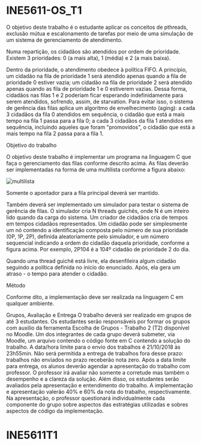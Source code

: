 # INE5611-OS_T1

O objetivo deste trabalho é o estudante aplicar os conceitos de pthreads, exclusão mútua e escalonamento de tarefas por meio de uma simulação de um sistema de gerenciamento de atendimento.

Numa repartição, os cidadãos são atendidos por ordem de prioridade. Existem 3 prioridades: 0 (a mais alta), 1 (média) e 2 (a mais baixa).

Dentro da prioridade, o atendimento obedece à política FIFO. A princípio, um cidadão na fila de prioridade 1 será atendido apenas quando a fila de prioridade 0 estiver vazia; um cidadão na fila de prioridade 2 será atendido apenas quando as fila de prioridade 1 e 0 estiverem vazias. Dessa forma, cidadãos nas filas 1 e 2 poderiam ficar esperando indefinidamente para serem atendidos, sofrendo, assim, de starvation. Para evitar isso, o sistema de gerência das filas aplica um algoritmo de envelhecimento (aging): a cada 3 cidadãos da fila 0 atendidos em sequência, o cidadão que está a mais tempo na fila 1 passa para a fila 0; a cada 3 cidadãos da fila 1 atendidos em sequência, incluindo aqueles que foram "promovidos", o cidadão que está a mais tempo na fila 2 passa para a fila 1. 

Objetivo do trabalho

O objetivo deste trabalho é implementar um programa na linguagem C que faça o gerenciamento das filas conforme descrito acima. As filas deverão ser implementadas na forma de uma multilista conforme a figura abaixo:



![multilista](https://preview.ibb.co/dmzcDe/5e65cd18_5af7_4967_b119_436f44f222c2.jpg)



Somente o apontador para a fila principal deverá ser mantido. 

Também deverá ser implementado um simulador para testar o sistema de gerência de filas.  O simulador cria N threads guichês, onde N é um inteiro lido quando da carga do sistema. Um criador de cidadãos cria de tempos em tempos cidadãos representados. Um cidadão pode ser simplesmente um nó contendo a identificação composta pelo número de sua prioridade (0P, 1P, 2P), definida aleatoriamente pelo simulador, e um número sequencial indicando a ordem do cidadão daquela prioridade, conforme a figura acima. Por exemplo, 2P104 é a 104º cidadão de prioridade 2 do dia. 

Quando uma thread guichê está livre, ela desenfileira algum cidadão seguindo a política definida no início do enunciado. Após, ela gera um atraso - o tempo para atender o cidadão. 

Método

Conforme dito, a implementação deve ser realizada na linguagem C em qualquer ambiente.

Grupos, Avaliação e Entrega
O trabalho deverá ser realizado em grupos de até 3 estudantes. Os estudantes serão responsáveis por formar os grupos com auxilio da ferramenta Escolha de Grupos - Trabalho 2 (T2) disponível no Moodle. Um dos integrantes de cada grupo deverá submeter, via Moodle, um arquivo contendo o código fonte em C contendo a solução do trabalho. A data/hora limite para o envio dos trabalhos é 21/10/2018 às 23h55min. Não será permitida a entrega de trabalhos fora desse prazo: trabalhos não enviados no prazo receberão nota zero. Após a data limite para entrega, os alunos deverão agendar a apresentação do trabalho com professor. O professor irá avaliar não somente a corretude mas também o desempenho e a clareza da solução. Além disso, os estudantes serão avaliados pela apresentação e entendimento do trabalho. A implementação e apresentação valerão 40% e 60% da nota do trabalho, respectivamente. Na apresentação, o professor questionará individualmente cada componente do grupo sobre aspectos das estratégias utilizadas e sobres aspectos de código da implementação. 
# INE5611T1
